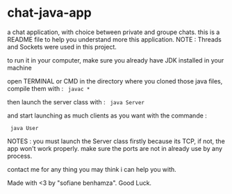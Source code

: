 # chat-java-app
a chat application, with choice between private and groupe chats.
this is a README file to help you understand more this application.
NOTE : Threads and Sockets were used in this project.

to run it in your computer, make sure you already have JDK installed in your machine

open TERMINAL or CMD in the directory where you cloned those java files, compile them with : 
<code> javac * </code>

then launch the server class with : 
<code> java Server </code>

and start launching as much clients as you want with the commande :

<code> java User </code>

NOTES : 
you must launch the Server  class firstly because its TCP, if not, the app won't work properly.
make sure the ports are not in already use by any process.

contact me for any thing you may think i can help you with.

Made with <3 by "sofiane benhamza".
Good Luck.
